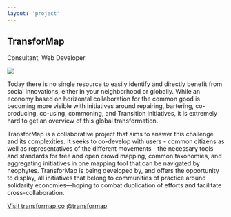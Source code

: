 ```yaml
---
layout: 'project'
---
```


<h2>TransforMap</h2>
<p class="title">Consultant, Web Developer</p>

<img src="/images/transformap.jpg" class="img-project">

Today there is no single resource to easily identify and directly benefit from social innovations, either in your neighborhood or globally. While an economy based on horizontal collaboration for the common good is becoming more visible with initiatives around repairing, bartering, co-producing, co-using, commoning, and Transition initiatives, it is extremely hard to get an overview of this global transformation.

TransforMap is a collaborative project that aims to answer this challenge and its complexities. It seeks to co-develop with users - common citizens as well as representatives of the different movements - the necessary tools and standards for free and open crowd mapping, common taxonomies, and aggregating initiatives in one mapping tool that can be navigated by neophytes. TransforMap is being developed by, and offers the opportunity to display, all initiatives that belong to communities of practice around solidarity economies&#8212;hoping to combat duplication of efforts and facilitate cross-collaboration.

<p>
	<a href="http://transformap.co" target="_blank">Visit transformap.co</a>  
	<a href="https://twitter.com/transformap" target="_blank">@transformap</a>
</p>